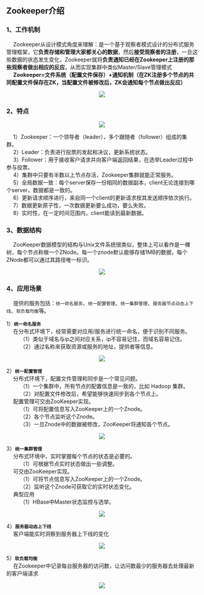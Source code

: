 Zookeeper介绍
---
### 1、工作机制  
&emsp; Zookeeper从设计模式角度来理解：是一个基于观察者模式设计的分布式服务管理框架，它**负责存储和管理大家都关心的数据**，然后**接受观察者的注册**，一旦这些数据的状态发生变化，Zookeeper就将**负责通知已经在Zookeeper上注册的那些观察者做出相应的反应**，从而实现集群中类似Master/Slave管理模式  
&emsp; **Zookeeper=文件系统（配置文件保存）+通知机制（在ZK注册多个节点的共同配置文件保存在ZK，当配置文件被修改后，ZK会通知每个节点做出反应）**  
<p align="center">
<img src="https://github.com/Dr11ft/BigDataGuide/blob/master/Pics/ZK%E6%96%87%E6%A1%A3Pics/%E5%B7%A5%E4%BD%9C%E6%9C%BA%E5%88%B6.png"/>  
<p align="center">
</p>
</p>  

### 2、特点
<p align="center">
<img src="https://github.com/Dr11ft/BigDataGuide/blob/master/Pics/ZK%E6%96%87%E6%A1%A3Pics/%E7%89%B9%E7%82%B9.png"/>  
<p align="center">
</p>
</p>  

&emsp; 1）Zookeeper：一个领导者（leader），多个跟随者（follower）组成的集群。  
&emsp; 2）Leader：负责进行投票的发起和决议，更新系统状态。   
&emsp; 3）Follower：用于接收客户请求并向客户端返回结果，在选举Leader过程中参与投票。   
&emsp; 4）集群中只要有半数以上节点存活，Zookeeper集群就能正常服务。   
&emsp; 5）全局数据一致：每个server保存一份相同的数据副本，client无论连接到哪个server，数据都是一致的。    
&emsp; 6）更新请求顺序进行，来自同一个client的更新请求按其发送顺序依次执行。    
&emsp; 7）数据更新原子性，一次数据更新要么成功，要么失败。   
&emsp; 8）实时性，在一定时间范围内，client能读到最新数据。  
  
### 3、数据结构
&emsp; ZooKeeper数据模型的结构与Unix文件系统很类似，整体上可以看作是一棵树，每个节点称做一个ZNode。每一个znode默认能够存储1MB的数据，每个ZNode都可以通过其路径唯一标识。   
<p align="center">
<img src="https://github.com/Dr11ft/BigDataGuide/blob/master/Pics/ZK%E6%96%87%E6%A1%A3Pics/%E6%95%B0%E6%8D%AE%E7%BB%93%E6%9E%84.png"/>  
<p align="center">
</p>
</p>  

### 4、应用场景
&emsp; 提供的服务包括：`统一命名服务`、`统一配置管理`、`统一集群管理`、`服务器节点动态上下线`、`软负载均衡`等。  

1）**`统一命名服务`**  
&emsp; 在分布式环境下，经常需要对应用/服务进行统一命名，便于识别不同服务。  
&emsp; &emsp; （1）类似于域名与ip之间对应关系，ip不容易记住，而域名容易记住。   
&emsp; &emsp; （2）通过名称来获取资源或服务的地址，提供者等信息。  
<p align="center">
<img src="https://github.com/Dr11ft/BigDataGuide/blob/master/Pics/ZK%E6%96%87%E6%A1%A3Pics/%E7%BB%9F%E4%B8%80%E5%91%BD%E5%90%8D%E6%9C%8D%E5%8A%A1.png"/>  
<p align="center">
</p>
</p>  

2）**`统一配置管理`**  
&emsp; 分布式环境下，配置文件管理和同步是一个常见问题。  
&emsp; &emsp; （1）一个集群中，所有节点的配置信息是一致的，比如 Hadoop 集群。   
&emsp; &emsp; （2）对配置文件修改后，希望能够快速同步到各个节点上。  
&emsp; 配置管理可交由ZooKeeper实现。  
&emsp; &emsp; （1）可将配置信息写入ZooKeeper上的一个Znode。   
&emsp; &emsp; （2）各个节点监听这个Znode。   
&emsp; &emsp; （3）一旦Znode中的数据被修改，ZooKeeper将通知各个节点。  
<p align="center">
<img src="https://github.com/Dr11ft/BigDataGuide/blob/master/Pics/ZK%E6%96%87%E6%A1%A3Pics/%E7%BB%9F%E4%B8%80%E9%85%8D%E7%BD%AE%E7%AE%A1%E7%90%86.png"/>  
<p align="center">
</p>
</p>  

3）**`统一集群管理`**  
&emsp; 分布式环境中，实时掌握每个节点的状态是必要的。  
&emsp; &emsp; （1）可根据节点实时状态做出一些调整。   
&emsp; 可交由ZooKeeper实现。   
&emsp; &emsp; （1）可将节点信息写入ZooKeeper上的一个Znode。   
&emsp; &emsp; （2）监听这个Znode可获取它的实时状态变化。   
&emsp; 典型应用   
&emsp; &emsp; （1）HBase中Master状态监控与选举。   
<p align="center">
<img src="https://github.com/Dr11ft/BigDataGuide/blob/master/Pics/ZK%E6%96%87%E6%A1%A3Pics/%E7%BB%9F%E4%B8%80%E9%9B%86%E7%BE%A4%E7%AE%A1%E7%90%86.png"/>  
<p align="center">
</p>
</p>  

4）**`服务器动态上下线`**  
&emsp; 客户端能实时洞察到服务器上下线的变化  
<p align="center">
<img src="https://github.com/Dr11ft/BigDataGuide/blob/master/Pics/ZK%E6%96%87%E6%A1%A3Pics/%E6%9C%8D%E5%8A%A1%E5%99%A8%E5%8A%A8%E6%80%81%E4%B8%8A%E4%B8%8B%E7%BA%BF.png"/>  
<p align="center">
</p>
</p>  

5）**`软负载均衡`**  
&emsp; 在Zookeeper中记录每台服务器的访问数，让访问数最少的服务器去处理最新的客户端请求  
<p align="center">
<img src="https://github.com/Dr11ft/BigDataGuide/blob/master/Pics/ZK%E6%96%87%E6%A1%A3Pics/%E8%BD%AF%E8%B4%9F%E8%BD%BD%E5%9D%87%E8%A1%A1.png"/>  
<p align="center">
</p>
</p>  




